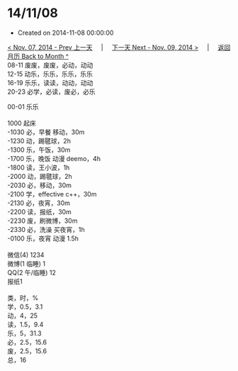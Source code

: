 # 14/11/08

- Created on 2014-11-08 00:00:00

[< Nov. 07, 2014 - Prev 上一天](_archived/lifelogs/2014/11/d07.md) &nbsp; &nbsp; | &nbsp; &nbsp; [下一天 Next - Nov. 09, 2014 >](_archived/lifelogs/2014/11/d09.md) &nbsp; &nbsp; |  &nbsp; &nbsp; [返回月历 Back to Month ^](_archived/lifelogs/2014/11/index.md)
<br/>08-11 废废，废废，必动，动动<br/>12-15 动乐，乐乐，乐乐，乐乐<br/>16-19 乐乐，读读，动动，动动<br/>20-23 必学，必读，废必，必乐</div><div>00-01 乐乐<br/><div><br/></div>1000 起床<br/>-1030 必，早餐 移动，30m<br/>-1230 动，踢毽球，2h<br/>-1300 乐，午饭，30m<br/>-1700 乐，晚饭 动漫 deemo，4h<br/>-1800 读，王小波，1h<br/>-2000 动，踢毽球，2h<br/>-2030 必，移动，30m<br/>-2100 学，effective c++，30m<br/>-2130 必，夜宵，30m<br/>-2200 读，报纸，30m<br/>-2230 废，刷微博，30m<br/>-2330 必，洗澡 买夜宵，1h<br/>-0100 乐，夜宵 动漫 1.5h<div><br/></div>微信(4) 1234<br/>微博(1 临睡) 1<br/>QQ(2 午/临睡) 12<br/>报纸1<div><br/></div>类，时，%<br/>学，0.5，3.1<br/>动，4，25<br/>读，1.5，9.4<br/>乐，5，31.3<br/>必，2.5，15.6<br/>废，2.5，15.6<br/>总，16</div>
